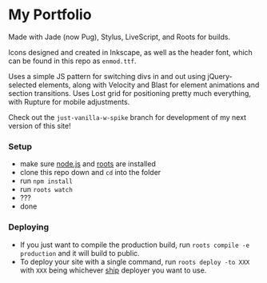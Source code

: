 # My Portfolio

Made with Jade (now Pug), Stylus, LiveScript, and Roots for builds.  

Icons designed and created in Inkscape, as well as the header font, which can be found in this repo as `enmod.ttf`.

Uses a simple JS pattern for switching divs in and out using jQuery-selected elements, along with Velocity and Blast for element animations and section transitions.  Uses Lost grid for positioning pretty much everything, with Rupture for mobile adjustments.

Check out the `just-vanilla-w-spike` branch for development of my next version of this site!

### Setup

- make sure [node.js](http://nodejs.org) and [roots](http://roots.cx) are installed
- clone this repo down and `cd` into the folder
- run `npm install`
- run `roots watch`
- ???
- done

### Deploying

- If you just want to compile the production build, run `roots compile -e production` and it will build to public.
- To deploy your site with a single command, run `roots deploy -to XXX` with `XXX` being whichever [ship](https://github.com/carrot/ship#usage) deployer you want to use.
